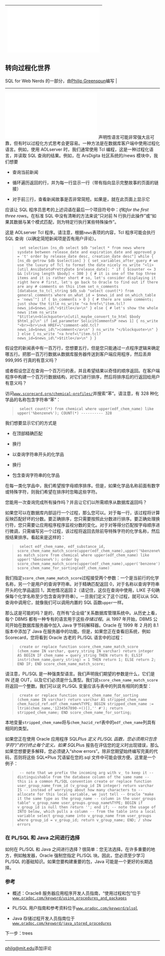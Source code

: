 | ![保安人员正在查看新闻。1998 年麻省理工学院毕业典礼。](img/press-check-2.tcl) |
| --- |

## 转向过程化世界

SQL for Web Nerds 的一部分，由[Philip Greenspun](http://philip.greenspun.com/)编写 |

* * *

![1998 年麻省理工学院毕业典礼](img/mit-graduation-stand-on-line-50.tcl) 声明性语言可能非常强大且可靠，但有时以过程化方式思考会更容易。一种方法是在数据库客户端中使用过程化语言。例如，使用 AOLserver 时，我们通常使用 Tcl 编程，这是一种过程化语言，并读取 SQL 查询的结果。例如，在 ArsDigita 社区系统的/news 模块中，我们想要

+   查询当前新闻

+   循环遍历返回的行，并为每一行显示一行（带有指向显示完整故事的页面的链接）

+   对于前三行，查看新闻故事是否非常简短。如果是，就在此页面上显示它

应该让 SQL 程序员思考的上述词语在最后一个项目符号中：*if*和*for the first three rows*。在标准 SQL 中没有清晰的方法来说“只对前 N 行执行此操作”或“如果其数据与某个模式匹配，则为特定行执行某些特殊操作”。

这是 AOLserver Tcl 程序。请注意，根据`news`表项的内容，Tcl 程序可能会执行 SQL 查询（以确定简短新闻项是否有用户评论）。

> ```
>  set selection [ns_db select $db "select * from news where sysdate between release_date and expiration_date and approved_p = 't' order by release_date desc, creation_date desc"] while { [ns_db getrow $db $selection] } { set_variables_after_query # we use the luxury of Tcl to format the date nicely ns_write "<li>[util_AnsiDatetoPrettyDate $release_date]: " if { $counter <= 3 && [string length $body] < 300 } { # it is one of the top three items and it is rather short # so, let's consider displaying it right here # first, let's go back to Oracle to find out if there are any # comments on this item set n_comments [database_to_tcl_string $db_sub "select count(*) from general_comments where on_what_id = $news_id and on_which_table = 'news'"] if { $n_comments > 0 } { # there are some comments; just show the title ns_write "<a href=\"item.tcl?news_id=$news_id\">$title</a>\n" } else { # let's show the whole news item ns_write "$title\n<blockquote>\n[util_maybe_convert_to_html $body $html_p]\n" if [ad_parameter SolicitCommentsP news 1] { ns_write "<br><br>\n<A HREF=\"comment-add.tcl?news_id=$news_id\">comment</a>\n" } ns_write "</blockquote>\n" } } else { ns_write "<a href=\"item.tcl?news_id=$news_id\">$title</a>\n" } } 
> ```

假设您的新闻表中有一百万行，您想要五行，但是您只能通过一点程序逻辑来确定哪五行。把那一百万行数据从数据库服务器传送到客户端应用程序，然后丢弃 999,995 行真的有意义吗？

或者假设您正在查询一个百万行的表，并且希望结果以奇怪的顺序返回。在客户端程序中构建一个百万行数据结构，对它们进行排序，然后将排序后的行返回给用户有意义吗？

访问[`www.scorecard.org/chemical-profiles/`](http://www.scorecard.org/chemical-profiles/)并搜索“苯”。请注意，有 328 种化学品的名称包含字符串“苯”：

> ```
>  select count(*) from chemical where upper(edf_chem_name) like upper('%benzene%'); COUNT(*) ---------- 328 
> ```

我们想要显示它们的方式是

+   在顶部精确匹配

+   换行

+   以查询字符串开头的化学品

+   换行

+   包含查询字符串的化学品

在每一类化学品中，我们希望按字母顺序排序。但是，如果化学品名称前面有数字或特殊字符，则我们希望在排序时忽略这些字符。

您能用一次查询完成所有操作吗？并且让它们以所需顺序从数据库返回吗？

如果您可以在数据库内部运行一个过程，那么您可以。对于每一行，该过程将计算反映匹配好坏的分数。要正确排序，您只需要按照此分数进行排序。要正确处理换行符，您只需要让应用程序程序监视分数的变化。对于对等得分匹配按字母顺序进行微调，只需编写另一个过程，该过程将返回去除前导特殊字符的化学名称，然后按结果排序。看起来是这样的：

> ```
>  select edf_chem_name, edf_substance_id, score_chem_name_match_score(upper(edf_chem_name),upper('%benzene%')) as match_score from chemical where upper(edf_chem_name) like upper('%benzene%'); order by score_chem_name_match_score(upper(edf_chem_name),upper('benzene')), score_chem_name_for_sorting(edf_chem_name) 
> ```

我们指定`score_chem_name_match_score`过程接受两个参数：一个是当前行的化学名称，另一个是用户的查询字符串。对于精确匹配返回 0，对于名称以查询字符串开头的化学品返回 1，其他情况返回 2（请记住，这仅在查询中使用，LIKE 子句确保每个化学名称至少包含查询字符串）。一旦我们定义了这个过程，就可以从 SQL 查询中调用它，就像我们可以调用内置的 SQL 函数`upper`一样。

那么这是可能的吗？是的，在所有“企业级”关系数据库管理系统中。从历史上看，每个 DBMS 都有一种专有的语言用于这些*存储过程*。从 1997 年开始，DBMS 公司开始在数据库服务器中加入 Java 字节码解释器。Oracle 在 1999 年 2 月的 8.1 版本中添加了 Java 在服务器中的功能。但是，如果您正在查看旧系统，例如 Scorecard，您将看到 Oracle 古老的 PL/SQL 语言中的过程：

> ```
>  create or replace function score_chem_name_match_score (chem_name IN varchar, query_string IN varchar) return integer AS BEGIN IF chem_name = query_string THEN return 0; ELSIF instr(chem_name,query_string) = 1 THEN return 1; ELSE return 2; END IF; END score_chem_name_match_score; 
> ```

请注意，PL/SQL 是一种强类型语言。我们声明我们期望的参数是什么，它们是 IN 还是 OUT，以及它们必须是什么类型。我们说`score_chem_name_match_score`将返回一个整数。我们可以说 PL/SQL 变量应该与表中的列具有相同的类型：

> ```
>  create or replace function score_chem_name_for_sorting (chem_name IN varchar) return varchar AS stripped_chem_name chem_hazid_ref.edf_chem_name%TYPE; BEGIN stripped_chem_name := ltrim(chem_name,'1234567890-+()[],'' #'); return stripped_chem_name; END score_chem_name_for_sorting; 
> ```

本地变量`stripped_chem_name`将与`chem_hazid_ref`表中的`edf_chem_name`列具有相同的类型。

如果您正在使用 Oracle 应用程序 SQL*Plus 定义 PL/SQL 函数，您必须用只包含字符“/”的行终止每个定义。如果 SQL*Plus 报告在评估您的定义时出现错误，那么如果您想要更多解释，您必须键入“show errors”。除非您期望始终编写完美的代码，否则将这些 SQL*Plus 咒语留在您的.sql 文件中可能会很方便。这里是一个例子：

> ```
>  -- note that we prefix the incoming arg with v_ to keep it -- distinguishable from the database column of the same name -- this is a common PL/SQL convention create or replace function user_group_name_from_id (v_group_id IN integer) return varchar IS -- instead of worrying about how many characters to -- allocate for this local variable, we just tell -- Oracle "make it the same type as the group_name -- column in the user_groups table" v_group_name user_groups.group_name%TYPE; BEGIN if v_group_id is null then return ''; end if; -- note the usage of INTO below, which pulls a column -- from the table into a local variable select group_name into v_group_name from user_groups where group_id = v_group_id; return v_group_name; END; / show errors 
> ```

### 在 PL/SQL 和 Java 之间进行选择

如何在 PL/SQL 和 Java 之间进行选择？很简单：您无法选择。在许多重要的地方，例如触发器，Oracle 强制您指定 PL/SQL 块。因此，您必须至少学习 PL/SQL 的基础知识。如果您要构建重要的包，Java 可能是一个更好的长期选择。

### 参考

+   概述：Oracle8 服务器应用程序开发人员指南，“使用过程和包”位于[`www.oradoc.com/keyword/using_procedures_and_packages`](http://www.oradoc.com/keyword/using_procedures_and_packages)

+   PL/SQL 用户指南和参考资料位于[`www.oradoc.com/keyword/plsql`](http://www.oradoc.com/keyword/plsql)

+   Java 存储过程开发人员指南位于[`www.oradoc.com/keyword/java_stored_procedures`](http://www.oradoc.com/keyword/java_stored_procedures)

下一步：trees

* * *

[philg@mit.edu](http://philip.greenspun.com/)添加评论
